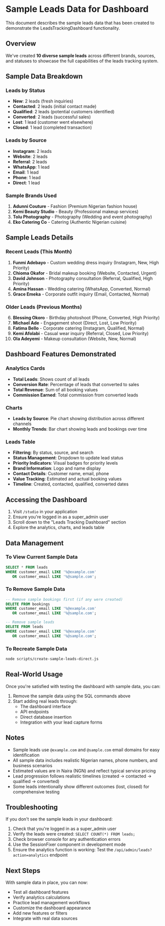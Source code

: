 # Sample Leads Data for Dashboard

This document describes the sample leads data that has been created to demonstrate the LeadsTrackingDashboard functionality.

## Overview

We've created **10 diverse sample leads** across different brands, sources, and statuses to showcase the full capabilities of the leads tracking system.

## Sample Data Breakdown

### Leads by Status

- **New**: 2 leads (fresh inquiries)
- **Contacted**: 2 leads (initial contact made)
- **Qualified**: 2 leads (potential customers identified)
- **Converted**: 2 leads (successful sales)
- **Lost**: 1 lead (customer went elsewhere)
- **Closed**: 1 lead (completed transaction)

### Leads by Source

- **Instagram**: 2 leads
- **Website**: 2 leads
- **Referral**: 2 leads
- **WhatsApp**: 1 lead
- **Email**: 1 lead
- **Phone**: 1 lead
- **Direct**: 1 lead

### Sample Brands Used

1. **Adunni Couture** - Fashion (Premium Nigerian fashion house)
2. **Kemi Beauty Studio** - Beauty (Professional makeup services)
3. **Tolu Photography** - Photography (Wedding and event photography)
4. **Eko Catering Co** - Catering (Authentic Nigerian cuisine)

## Sample Leads Details

### Recent Leads (This Month)

1. **Funmi Adebayo** - Custom wedding dress inquiry (Instagram, New, High Priority)
2. **Chioma Okafor** - Bridal makeup booking (Website, Contacted, Urgent)
3. **David Johnson** - Photography consultation (Referral, Qualified, High Priority)
4. **Amina Hassan** - Wedding catering (WhatsApp, Converted, Normal)
5. **Grace Emeka** - Corporate outfit inquiry (Email, Contacted, Normal)

### Older Leads (Previous Months)

6. **Blessing Okoro** - Birthday photoshoot (Phone, Converted, High Priority)
7. **Michael Ade** - Engagement shoot (Direct, Lost, Low Priority)
8. **Fatima Bello** - Corporate catering (Instagram, Qualified, Normal)
9. **Kemi Afolabi** - Casual wear inquiry (Referral, Closed, Low Priority)
10. **Ola Adeyemi** - Makeup consultation (Website, New, Normal)

## Dashboard Features Demonstrated

### Analytics Cards

- **Total Leads**: Shows count of all leads
- **Conversion Rate**: Percentage of leads that converted to sales
- **Total Revenue**: Sum of all booking values
- **Commission Earned**: Total commission from converted leads

### Charts

- **Leads by Source**: Pie chart showing distribution across different channels
- **Monthly Trends**: Bar chart showing leads and bookings over time

### Leads Table

- **Filtering**: By status, source, and search
- **Status Management**: Dropdown to update lead status
- **Priority Indicators**: Visual badges for priority levels
- **Brand Information**: Logo and name display
- **Contact Details**: Customer name, email, phone
- **Value Tracking**: Estimated and actual booking values
- **Timeline**: Created, contacted, qualified, converted dates

## Accessing the Dashboard

1. Visit `/studio` in your application
2. Ensure you're logged in as a super_admin user
3. Scroll down to the "Leads Tracking Dashboard" section
4. Explore the analytics, charts, and leads table

## Data Management

### To View Current Sample Data

```sql
SELECT * FROM leads
WHERE customer_email LIKE '%@example.com'
   OR customer_email LIKE '%@sample.com';
```

### To Remove Sample Data

```sql
-- Remove sample bookings first (if any were created)
DELETE FROM bookings
WHERE customer_email LIKE '%@example.com'
   OR customer_email LIKE '%@sample.com';

-- Remove sample leads
DELETE FROM leads
WHERE customer_email LIKE '%@example.com'
   OR customer_email LIKE '%@sample.com';
```

### To Recreate Sample Data

```bash
node scripts/create-sample-leads-direct.js
```

## Real-World Usage

Once you're satisfied with testing the dashboard with sample data, you can:

1. Remove the sample data using the SQL commands above
2. Start adding real leads through:
   - The dashboard interface
   - API endpoints
   - Direct database insertion
   - Integration with your lead capture forms

## Notes

- Sample leads use `@example.com` and `@sample.com` email domains for easy identification
- All sample data includes realistic Nigerian names, phone numbers, and business scenarios
- Estimated values are in Naira (NGN) and reflect typical service pricing
- Lead progression follows realistic timelines (created → contacted → qualified → converted)
- Some leads intentionally show different outcomes (lost, closed) for comprehensive testing

## Troubleshooting

If you don't see the sample leads in your dashboard:

1. Check that you're logged in as a super_admin user
2. Verify the leads were created: `SELECT COUNT(*) FROM leads;`
3. Check browser console for any authentication errors
4. Use the SessionFixer component in development mode
5. Ensure the analytics function is working: Test the `/api/admin/leads?action=analytics` endpoint

## Next Steps

With sample data in place, you can now:

- Test all dashboard features
- Verify analytics calculations
- Practice lead management workflows
- Customize the dashboard appearance
- Add new features or filters
- Integrate with real data sources
